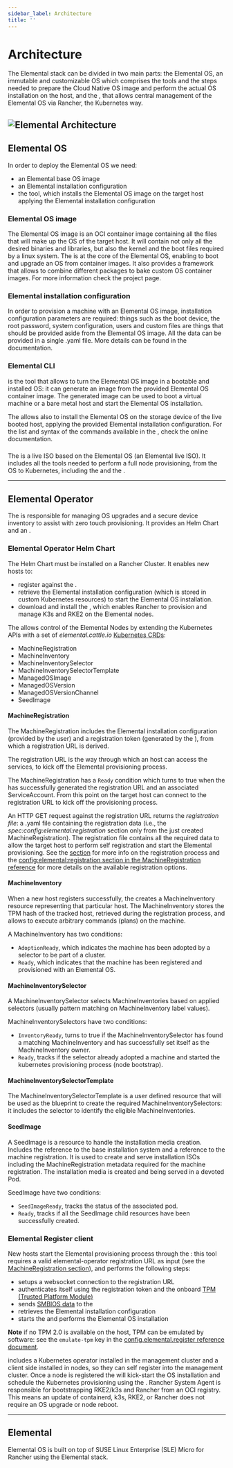 ```yaml
---
sidebar_label: Architecture
title: ''
---
```


<head>
  <link rel="canonical" href="https://elemental.docs.rancher.com/architecture"/>
</head>

# Architecture

The Elemental stack can be divided in two main parts: the Elemental OS, an immutable and customizable OS which comprises the tools and the steps needed to prepare the Cloud Native OS image and perform the actual OS installation on the host, and the <Vars name="elemental_operator_name" />, that allows central management of the Elemental OS via Rancher, the Kubernetes way.

![Elemental Architecture](images/elemental-arch-v1.3_nobg.png)
----
## Elemental OS
In order to deploy the Elemental OS we need:

- an Elemental base OS image
- an Elemental installation configuration
- the <Vars name="elemental_cli_name" /> tool, which installs the Elemental OS image on the target host applying the Elemental installation configuration

### Elemental OS image
The Elemental OS image is an OCI container image containing all the files that will make up the OS of the target host. It will contain not only all the desired binaries and libraries, but also the kernel and the boot files required by a linux system.
The <Vars name="elemental_toolkit_name" link="elemental_toolkit_url" /> is at the core of the Elemental OS, enabling to boot and upgrade an OS from container images. It also provides a framework that allows to combine different packages to bake custom OS container images. For more information check the <Vars name="elemental_toolkit_name" link="elemental_toolkit_url" /> project page.

### Elemental installation configuration
In order to provision a machine with an Elemental OS image, installation configuration parameters are required: things such as the boot device, the root password, system configuration, users and custom files are things that should be provided aside from the Elemental OS image. All the data can be provided in a single .yaml file. More details can be found in the <Vars name="elemental_toolkit_name" link="elemental_toolkit_url" /> documentation.

### Elemental CLI

<Vars name="elemental_cli_name" /> is the tool that allows to turn the Elemental OS image in a bootable and installed OS: it can generate an <Vars name="elemental_iso_name" /> image from the provided Elemental OS container image. The generated <Vars name="elemental_iso_name" /> image can be used to boot a virtual machine or a bare metal host and start the Elemental OS installation.

The <Vars name="elemental_cli_name" /> allows also to install the Elemental OS on the storage device of the live booted host, applying the provided Elemental installation configuration. For the list and syntax of the commands available in the <Vars name="elemental_cli_name" />, check the <Vars link="elemental_cli_url">online documentation</Vars>.

### <Vars name="elemental_iso_name" />
The <Vars name="elemental_iso_name" /> is a live ISO based on the Elemental OS (an Elemental live ISO).
It includes all the tools needed to perform a full node provisioning, from the OS to Kubernetes, including the [<Vars name="elemental_cli_name" />](#elemental-cli) and the [<Vars name="elemental_register_name" />](#elemental-register-client).

----

## Elemental Operator
The <Vars name="elemental_operator_name" /> is responsible for managing OS upgrades and a secure device inventory to assist
with zero touch provisioning.
It provides an <Vars name="elemental_operator_name" /> Helm Chart and an <Vars name="elemental_register_name" />.

### Elemental Operator Helm Chart
The <Vars name="elemental_operator_name" /> Helm Chart must be installed on a Rancher Cluster. It enables new hosts to:

- register against the <Vars name="elemental_operator_name" />.
- retrieve the Elemental installation configuration (which is stored in custom Kubernetes resources) to start the Elemental OS installation.
- download and install the <Vars name="ranchersystemagent_name" link="ranchersystemagent_url" />, which enables Rancher to provision and manage K3s and RKE2 on the Elemental nodes.

The <Vars name="elemental_operator_name" /> allows control of the Elemental Nodes by extending the Kubernetes APIs with a set of _elemental.cattle.io_ [Kubernetes CRDs](https://kubernetes.io/docs/tasks/extend-kubernetes/custom-resources/custom-resource-definitions/):

- MachineRegistration
- MachineInventory
- MachineInventorySelector
- MachineInventorySelectorTemplate
- ManagedOSImage
- ManagedOSVersion
- ManagedOSVersionChannel
- SeedImage

#### MachineRegistration
The MachineRegistration includes the Elemental installation configuration (provided by the user) and a registration token (generated by the <Vars name="elemental_operator_name" />), from which a registration URL is derived.

The registration URL is the way through which an host can access the <Vars name="elemental_operator_name" /> services, to kick off the Elemental provisioning process.

The MachineRegistration has a `Ready` condition which turns to true when the <Vars name="elemental_operator_name" /> has successfully generated the registration URL and an associated ServiceAccount. From this point on the target host can connect to the registration URL to kick off the provisioning process.

An HTTP GET request against the registration URL returns the _registration file_: a .yaml file containing the registration data (i.e., the _spec:config:elemental:registration_ section only from the just created MachineRegistration).
The registration file contains all the required data to allow the target host to perform self registration and start the Elemental provisioning. See the [<Vars name="elemental_register_name" /> section](#elemental-register-client) for more info on the registration process and the [config:elemental:registration section in the MachineRegistration reference](machineregistration-reference.md#configelementalregistration) for more details on the available registration options.

#### MachineInventory
When a new host registers successfully, the <Vars name="elemental_operator_name" /> creates a MachineInventory resource representing that particular host.
The MachineInventory stores the TPM hash of the tracked host, retrieved during the registration process, and allows to execute arbitrary commands (plans) on the machine.

A MachineInventory has two conditions:

- `AdoptionReady`, which indicates the machine has been adopted by a selector to be part of a cluster.
- `Ready`, which indicates that the machine has been registered and provisioned with an Elemental OS.

#### MachineInventorySelector
A MachineInventorySelector selects MachineInventories based on applied selectors (usually pattern matching on MachineInventory label values).

MachineInventorySelectors have two conditions:

- `InventoryReady`, turns to true if the MachineInventorySelector has found a matching MachineInventory and has successfully set itself as the MachineInventory owner.
- `Ready`, tracks if the selector already adopted a machine and started the kubernetes provisioning process (node bootstrap).

#### MachineInventorySelectorTemplate
The MachineInventorySelectorTemplate is a user defined resource that will be used as the blueprint to create the required MachineInventorySelectors: it includes the selector to identify the eligible MachineInventories.

#### SeedImage
A SeedImage is a resource to handle the installation media creation. Includes the reference to the base installation system and a reference to the machine registration. It is used to create and serve installation ISOs including
the MachineRegistration metadata required for the machine registration. The installation media is created and being served in a devoted Pod.

SeedImage have two conditions:

- `SeedImageReady`, tracks the status of the associated pod.
- `Ready`, tracks if all the SeedImage child resources have been successfully created.

### Elemental Register client
New hosts start the Elemental provisioning process through the <Vars name="elemental_register_name" />: this tool requires a valid elemental-operator registration URL as input (see the [MachineRegistration section](#machineregistration)), and performs the following steps:

- setups a websocket connection to the registration URL
- authenticates itself using the registration token and the onboard [TPM (Trusted Platform Module)](https://en.wikipedia.org/wiki/Trusted_Platform_Module)
- sends [SMBIOS data](smbios.md) to the <Vars name="elemental_operator_name" />
- retrieves the Elemental installation configuration
- starts the [<Vars name="elemental_cli_name" />](#elemental-cli) and performs the Elemental OS installation

**Note**
if no TPM 2.0 is available on the host, TPM can be emulated by software: see the `emulate-tpm` key in the [config.elemental.register reference document](machineregistration-reference.md#configelementalregistration).

<Vars name="elemental_operator_name" /> includes a Kubernetes operator installed in the management cluster and a client
side installed in nodes, so they can self register into the management cluster. Once a node is
registered the <Vars name="elemental_operator_name" /> will kick-start the OS installation and schedule the Kubernetes
provisioning using the <Vars name="ranchersystemagent_name" link="ranchersystemagent_url" />.
Rancher System Agent is responsible for bootstrapping RKE2/k3s and Rancher from an OCI registry. This means
an update of containerd, k3s, RKE2, or Rancher does not require an OS upgrade
or node reboot.

----

## Elemental

Elemental OS is built on top of SUSE Linux Enterprise (SLE) Micro for Rancher using the Elemental stack.
